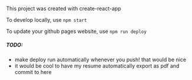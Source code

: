 This project was created with create-react-app

To develop locally, use `npm start`

To update your github pages website, use `npm run deploy`

##### TODO:

- make deploy run automatically whenever you push! that would be nice
- it would be cool to have my resume automatically export as pdf and commit to here
